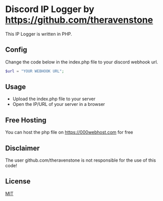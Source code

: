 # Discord IP Logger by https://github.com/theravenstone

This IP Logger is written in PHP.

## Config

Change the code below in the index.php file to your discord webhook url.
```php
$url = "YOUR WEBHOOK URL";
```

## Usage

- Upload the index.php file to your server
- Open the IP/URL of your server in a browser

## Free Hosting
You can host the php file on https://000webhost.com for free

## Disclaimer
The user github.com/theravenstone is not responsible for the use of this code!

## License
[MIT](https://choosealicense.com/licenses/mit/)